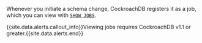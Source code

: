 Whenever you initiate a schema change, CockroachDB registers it as a job, which you can view with [`SHOW JOBS`](show-jobs.html).

{{site.data.alerts.callout_info}}Viewing jobs requires CockroachDB v1.1 or greater.{{site.data.alerts.end}}